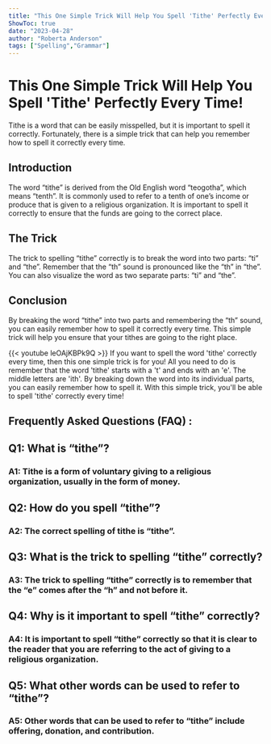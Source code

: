 ```yaml
---
title: "This One Simple Trick Will Help You Spell 'Tithe' Perfectly Every Time!"
ShowToc: true 
date: "2023-04-28"
author: "Roberta Anderson" 
tags: ["Spelling","Grammar"]
---
```

# This One Simple Trick Will Help You Spell 'Tithe' Perfectly Every Time!

Tithe is a word that can be easily misspelled, but it is important to spell it correctly. Fortunately, there is a simple trick that can help you remember how to spell it correctly every time.

## Introduction

The word “tithe” is derived from the Old English word “teogotha”, which means “tenth”. It is commonly used to refer to a tenth of one’s income or produce that is given to a religious organization. It is important to spell it correctly to ensure that the funds are going to the correct place. 

## The Trick

The trick to spelling “tithe” correctly is to break the word into two parts: “ti” and “the”. Remember that the “th” sound is pronounced like the “th” in “the”. You can also visualize the word as two separate parts: “ti” and “the”. 

## Conclusion

By breaking the word “tithe” into two parts and remembering the “th” sound, you can easily remember how to spell it correctly every time. This simple trick will help you ensure that your tithes are going to the right place.

{{< youtube leOAjKBPk9Q >}} 
If you want to spell the word 'tithe' correctly every time, then this one simple trick is for you! All you need to do is remember that the word 'tithe' starts with a 't' and ends with an 'e'. The middle letters are 'ith'. By breaking down the word into its individual parts, you can easily remember how to spell it. With this simple trick, you'll be able to spell 'tithe' correctly every time!

## Frequently Asked Questions (FAQ) :
<h2>Q1: What is “tithe”?</h2>

<h3>A1: Tithe is a form of voluntary giving to a religious organization, usually in the form of money.</h3>

<h2>Q2: How do you spell “tithe”?</h2>

<h3>A2: The correct spelling of tithe is “tithe”.</h3>

<h2>Q3: What is the trick to spelling “tithe” correctly?</h2>

<h3>A3: The trick to spelling “tithe” correctly is to remember that the “e” comes after the “h” and not before it.</h3>

<h2>Q4: Why is it important to spell “tithe” correctly?</h2>

<h3>A4: It is important to spell “tithe” correctly so that it is clear to the reader that you are referring to the act of giving to a religious organization.</h3>

<h2>Q5: What other words can be used to refer to “tithe”?</h2>

<h3>A5: Other words that can be used to refer to “tithe” include offering, donation, and contribution.</h3>





